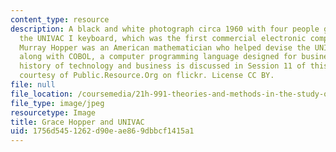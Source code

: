 ```yaml
---
content_type: resource
description: A black and white photograph circa 1960 with four people gathered around
  the UNIVAC I keyboard, which was the first commercial electronic computer. Grace
  Murray Hopper was an American mathematician who helped devise the UNIVAC I keyboard
  along with COBOL, a computer programming language designed for business use. The
  history of technology and business is discussed in Session 11 of this course. Image
  courtesy of Public.Resource.Org on flickr. License CC BY.
file: null
file_location: /coursemedia/21h-991-theories-and-methods-in-the-study-of-history-fall-2014/1756d5451262d90eae869dbbcf1415a1_21h-991f14.jpg
file_type: image/jpeg
resourcetype: Image
title: Grace Hopper and UNIVAC
uid: 1756d545-1262-d90e-ae86-9dbbcf1415a1
---
```

